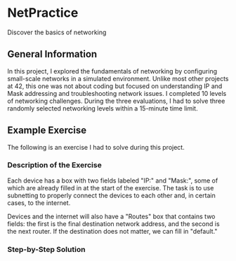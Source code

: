 # NetPractice
Discover the basics of networking

## General Information

In this project, I explored the fundamentals of networking by configuring small-scale networks in a simulated environment. Unlike most other projects at 42, this one was not about coding but focused on understanding IP and Mask addressing and troubleshooting network issues. I completed 10 levels of networking challenges. During the three evaluations, I had to solve three randomly selected networking levels within a 15-minute time limit.

## Example Exercise

The following is an exercise I had to solve during this project.

### Description of the Exercise

Each device has a box with two fields labeled "IP:" and "Mask:", some of which are already filled in at the start of the exercise. The task is to use subnetting to properly connect the devices to each other and, in certain cases, to the internet.

Devices and the internet will also have a "Routes" box that contains two fields: the first is the final destination network address, and the second is the next router. If the destination does not matter, we can fill in "default."

### Step-by-Step Solution

